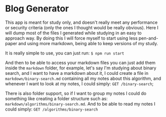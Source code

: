 # Blog Generator

This app is meant for study only, and doesn't really meet any performance or security criteria (only the ones I thought would be really obvious).
Here I will dump most of the files I generated while studying in an easy to approach way.
By doing this I will force myself to start using less pen-and-paper and using more markdown, being able to keep versions of my study.

It is really simple to use, you can just run:
`$ npm run start`

And then to be able to access your markdown files you can just add them inside the `markdown` folder, for example, let's say I'm studying about
binary search, and I want to have a markdown about it, I could create a file in `markdown/binary-search.md` containing all my notes about this algorithm, and whenever I want to look at my notes, I could simply:
`GET /binary-search`;

There is also folder support, so if I want to group my notes I could do something like creating a folder structure such as: `markdown/algorithms/binary-search.md`. And to be able to read my notes I could simply:
`GET /algorithms/binary-search`